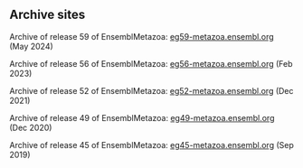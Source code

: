 ## Archive sites

Archive of release 59 of EnsemblMetazoa: [eg59-metazoa.ensembl.org](https://eg59-metazoa.ensembl.org) (May 2024)

Archive of release 56 of EnsemblMetazoa: [eg56-metazoa.ensembl.org](https://eg56-metazoa.ensembl.org) (Feb 2023)

Archive of release 52 of EnsemblMetazoa: [eg52-metazoa.ensembl.org](https://eg52-metazoa.ensembl.org) (Dec 2021)

Archive of release 49 of EnsemblMetazoa: [eg49-metazoa.ensembl.org](https://eg49-metazoa.ensembl.org) (Dec 2020)

Archive of release 45 of EnsemblMetazoa: [eg45-metazoa.ensembl.org](https://eg45-metazoa.ensembl.org) (Sep 2019)
